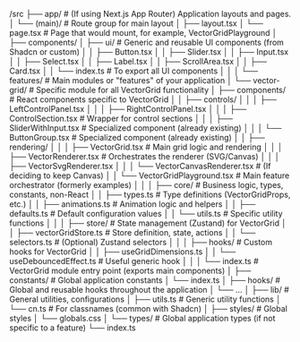 /src
├── app/                     # (If using Next.js App Router) Application layouts and pages.
│   └── (main)/              # Route group for main layout
│       ├── layout.tsx
│       └── page.tsx         # Page that would mount, for example, VectorGridPlayground
│
├── components/
│   ├── ui/                  # Generic and reusable UI components (from Shadcn or custom)
│   │   ├── Button.tsx
│   │   ├── Slider.tsx
│   │   ├── Input.tsx
│   │   ├── Select.tsx
│   │   ├── Label.tsx
│   │   ├── ScrollArea.tsx
│   │   ├── Card.tsx
│   │   └── index.ts         # To export all UI components
│   │
│   └── features/            # Main modules or "features" of your application
│       └── vector-grid/     # Specific module for all VectorGrid functionality
│           ├── components/  # React components specific to VectorGrid
│           │   ├── controls/
│           │   │   ├── LeftControlPanel.tsx
│           │   │   ├── RightControlPanel.tsx
│           │   │   ├── ControlSection.tsx    # Wrapper for control sections
│           │   │   ├── SliderWithInput.tsx   # Specialized component (already existing)
│           │   │   └── ButtonGroup.tsx       # Specialized component (already existing)
│           │   ├── rendering/
│           │   │   ├── VectorGrid.tsx        # Main grid logic and rendering
│           │   │   ├── VectorRenderer.tsx    # Orchestrates the renderer (SVG/Canvas)
│           │   │   ├── VectorSvgRenderer.tsx
│           │   │   └── VectorCanvasRenderer.tsx # (If deciding to keep Canvas)
│           │   └── VectorGridPlayground.tsx  # Main feature orchestrator (formerly examples)
│           │
│           ├── core/        # Business logic, types, constants, non-React
│           │   ├── types.ts             # Type definitions (VectorGridProps, etc.)
│           │   ├── animations.ts        # Animation logic and helpers
│           │   ├── defaults.ts          # Default configuration values
│           │   └── utils.ts             # Specific utility functions
│           │
│           ├── store/       # State management (Zustand) for VectorGrid
│           │   ├── vectorGridStore.ts   # Store definition, state, actions
│           │   └── selectors.ts         # (Optional) Zustand selectors
│           │
│           ├── hooks/       # Custom hooks for VectorGrid
│           │   ├── useGridDimensions.ts
│           │   └── useDebouncedEffect.ts # Useful generic hook
│           │
│           └── index.ts     # VectorGrid module entry point (exports main components)
│
├── constants/               # Global application constants
│   └── index.ts
│
├── hooks/                   # Global and reusable hooks throughout the application
│   └── ...
│
├── lib/                     # General utilities, configurations
│   ├── utils.ts             # Generic utility functions
│   └── cn.ts                # For classnames (common with Shadcn)
│
├── styles/                  # Global styles
│   └── globals.css
│
└── types/                   # Global application types (if not specific to a feature)
    └── index.ts